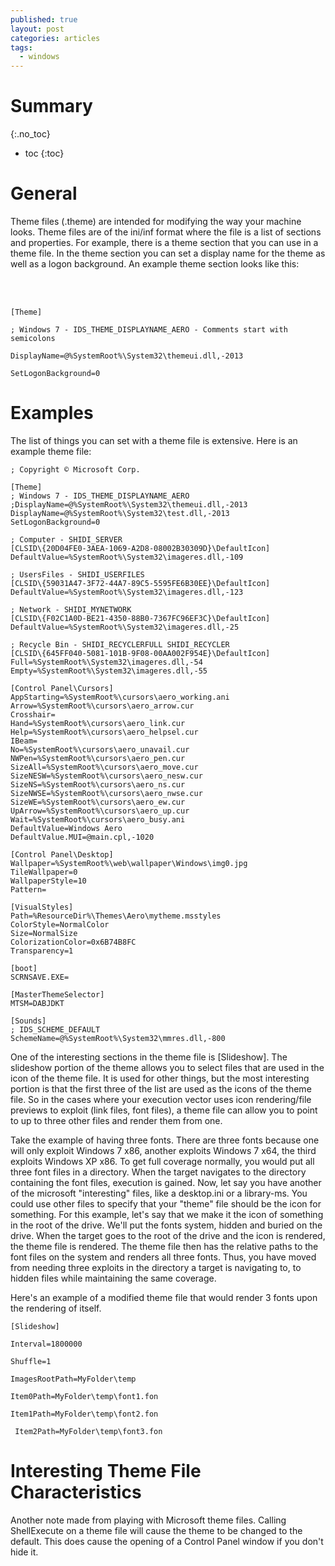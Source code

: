 ```yaml
---
published: true
layout: post
categories: articles
tags:
  - windows
---
```

# Summary
{:.no_toc}

* toc
{:toc}


# General
Theme files (.theme) are intended for modifying the way your machine looks. Theme files are of the ini/inf format where the file is a list of sections and properties. For example, there is a theme section that you can use in a theme file. In the theme section you can set a display name for the theme as well as a logon background. An example theme section looks like this:

 
<br><br>
	
    [Theme]

	; Windows 7 - IDS_THEME_DISPLAYNAME_AERO - Comments start with semicolons

	DisplayName=@%SystemRoot%\System32\themeui.dll,-2013

	SetLogonBackground=0

 

# Examples 

 The list of things you can set with a theme file is extensive. Here is an example theme file:

 

	; Copyright © Microsoft Corp.

    [Theme]
    ; Windows 7 - IDS_THEME_DISPLAYNAME_AERO
    ;DisplayName=@%SystemRoot%\System32\themeui.dll,-2013
    DisplayName=@%SystemRoot%\System32\test.dll,-2013
    SetLogonBackground=0

    ; Computer - SHIDI_SERVER
    [CLSID\{20D04FE0-3AEA-1069-A2D8-08002B30309D}\DefaultIcon]
    DefaultValue=%SystemRoot%\System32\imageres.dll,-109

    ; UsersFiles - SHIDI_USERFILES
    [CLSID\{59031A47-3F72-44A7-89C5-5595FE6B30EE}\DefaultIcon]
    DefaultValue=%SystemRoot%\System32\imageres.dll,-123

    ; Network - SHIDI_MYNETWORK
    [CLSID\{F02C1A0D-BE21-4350-88B0-7367FC96EF3C}\DefaultIcon]
    DefaultValue=%SystemRoot%\System32\imageres.dll,-25

    ; Recycle Bin - SHIDI_RECYCLERFULL SHIDI_RECYCLER
    [CLSID\{645FF040-5081-101B-9F08-00AA002F954E}\DefaultIcon]
    Full=%SystemRoot%\System32\imageres.dll,-54
    Empty=%SystemRoot%\System32\imageres.dll,-55

    [Control Panel\Cursors]
    AppStarting=%SystemRoot%\cursors\aero_working.ani
    Arrow=%SystemRoot%\cursors\aero_arrow.cur
    Crosshair=
    Hand=%SystemRoot%\cursors\aero_link.cur
    Help=%SystemRoot%\cursors\aero_helpsel.cur
    IBeam=
    No=%SystemRoot%\cursors\aero_unavail.cur
    NWPen=%SystemRoot%\cursors\aero_pen.cur
    SizeAll=%SystemRoot%\cursors\aero_move.cur
    SizeNESW=%SystemRoot%\cursors\aero_nesw.cur
    SizeNS=%SystemRoot%\cursors\aero_ns.cur
    SizeNWSE=%SystemRoot%\cursors\aero_nwse.cur
    SizeWE=%SystemRoot%\cursors\aero_ew.cur
    UpArrow=%SystemRoot%\cursors\aero_up.cur
    Wait=%SystemRoot%\cursors\aero_busy.ani
    DefaultValue=Windows Aero
    DefaultValue.MUI=@main.cpl,-1020

    [Control Panel\Desktop]
    Wallpaper=%SystemRoot%\web\wallpaper\Windows\img0.jpg
    TileWallpaper=0
    WallpaperStyle=10
    Pattern=

    [VisualStyles]
    Path=%ResourceDir%\Themes\Aero\mytheme.msstyles
    ColorStyle=NormalColor
    Size=NormalSize
    ColorizationColor=0x6B74B8FC
    Transparency=1

    [boot]
    SCRNSAVE.EXE=

    [MasterThemeSelector]
    MTSM=DABJDKT

    [Sounds]
    ; IDS_SCHEME_DEFAULT
    SchemeName=@%SystemRoot%\System32\mmres.dll,-800

 

One of the interesting sections in the theme file is [Slideshow]. The slideshow portion of the theme allows you to select files that are used in the icon of the theme file. It is used for other things, but the most interesting portion is that the first three of the list are used as the icons of the theme file. So in the cases where your execution vector uses icon rendering/file previews to exploit (link files, font files), a theme file can allow you to point to up to three other files and render them from one.

 

Take the example of having three fonts. There are three fonts because one will only exploit Windows 7 x86, another exploits Windows 7 x64, the third exploits Windows XP x86. To get full coverage normally, you would put all three font files in a directory. When the target navigates to the directory containing the font files, execution is gained. Now, let say you have another of the microsoft "interesting" files, like a desktop.ini or a library-ms. You could use other files to specify that your "theme" file should be the icon for something. For this example, let's say that we make it the icon of something in the root of the drive.  We'll put the fonts system, hidden and buried on the drive. When the target goes to the root of the drive and the icon is rendered, the theme file is rendered. The theme file then has the relative paths to the font files on the system and renders all three fonts. Thus, you have moved from needing three exploits in the directory a target is navigating to, to hidden files while maintaining the same coverage.

 

Here's an example of a modified theme file that would render 3 fonts upon the rendering of itself.

    [Slideshow]

    Interval=1800000

    Shuffle=1

    ImagesRootPath=MyFolder\temp

    Item0Path=MyFolder\temp\font1.fon

    Item1Path=MyFolder\temp\font2.fon

     Item2Path=MyFolder\temp\font3.fon

 
# Interesting Theme File Characteristics

Another note made from playing with Microsoft theme files. Calling ShellExecute on a theme file will cause the theme to be changed to the default. This does cause the opening of a Control Panel window if you don't hide it.

<br>
<script defer
  src="https://cdn.commento.io/js/commento.js"
  data-css-override="http://example.com/my-custom-styling.css"
  data-auto-init="true"
  data-no-fonts="false">
</script>
<div id="commento"></div>